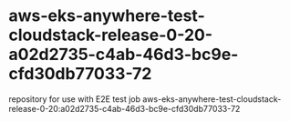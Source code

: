 # aws-eks-anywhere-test-cloudstack-release-0-20-a02d2735-c4ab-46d3-bc9e-cfd30db77033-72
repository for use with E2E test job aws-eks-anywhere-test-cloudstack-release-0-20:a02d2735-c4ab-46d3-bc9e-cfd30db77033-72
